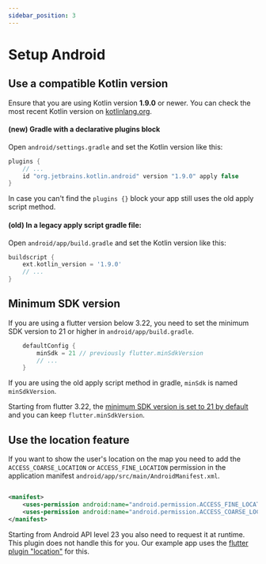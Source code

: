 ```yaml
---
sidebar_position: 3
---
```


# Setup Android

## Use a compatible Kotlin version

Ensure that you are using Kotlin version
**1.9.0** or newer. You can check the most recent Kotlin version on
[kotlinlang.org](https://kotlinlang.org/docs/releases.html#release-details).

#### (new) Gradle with a declarative plugins block

Open `android/settings.gradle` and set the Kotlin version like this:

```gradle title="android/settings.gradle"
plugins {
    // ...
    id "org.jetbrains.kotlin.android" version "1.9.0" apply false
}
```

In case you can't find the `plugins {}` block your app still uses the old apply
script method.

#### (old) In a legacy apply script gradle file:

Open `android/app/build.gradle` and set the Kotlin version like this:

```gradle title="android/app/build.gradle"
buildscript {
    ext.kotlin_version = '1.9.0'
    // ...
}
```

## Minimum SDK version

If you are using a flutter version below 3.22, you need to set the minimum SDK
version to 21 or higher in `android/app/build.gradle`.

```gradle title="android/app/build.gradle"
    defaultConfig {
        minSdk = 21 // previously flutter.minSdkVersion
        // ...
    }
```

If you are using the old apply script method in gradle, `minSdk` is named
`minSdkVersion`.

Starting from flutter 3.22, the
[minimum SDK version is set to 21 by default]((https://docs.flutter.dev/release/breaking-changes/android-kitkat-deprecation))
and you can keep `flutter.minSdkVersion`.

## Use the location feature

If you want to show the user's location on the map you need to add
the `ACCESS_COARSE_LOCATION` or `ACCESS_FINE_LOCATION` permission in the
application manifest `android/app/src/main/AndroidManifest.xml`.

```xml title="android/app/src/main/AndroidManifest.xml"

<manifest>
    <uses-permission android:name="android.permission.ACCESS_FINE_LOCATION"/>
    <uses-permission android:name="android.permission.ACCESS_COARSE_LOCATION"/>
</manifest>
```

Starting from Android API level 23 you also need to request it at runtime. This
plugin does not handle this for you. Our example app uses the
[flutter plugin "location"](https://pub.dev/packages/location) for this.
